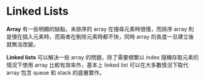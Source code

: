 # Linked Lists

**Array** 有一些明顯的缺點，未排序的 array 在搜尋元素時很慢，而排序 array 則是慢在插入元素時，而兩者在刪除元素時都不快，同時 array 的長度一旦建立後就無法改變。

**Linked lists** 可以解決一些 array 的問題，除了需要頻繁以 index 隨機存取元素的情況下使用 array 比較有效率外，基本上 linked list 可以在大多數情況下取代 array 包含 queue 和 stack 的底層實作。

